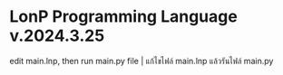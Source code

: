 
# LonP Programming Language v.2024.3.25

edit main.lnp, then run main.py file  |  แก้ไขไฟล์ main.lnp แล้วรันไฟล์ main.py

